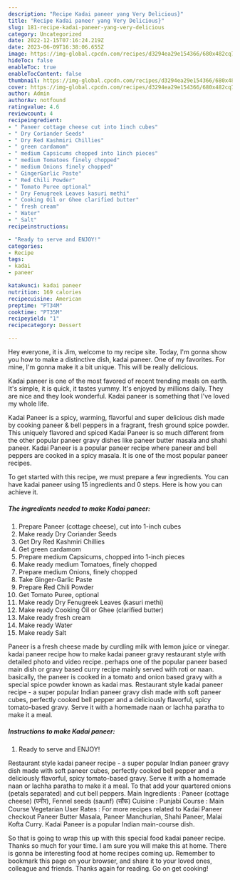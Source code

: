 ```yaml
---
description: "Recipe Kadai paneer yang Very Delicious}"
title: "Recipe Kadai paneer yang Very Delicious}"
slug: 181-recipe-kadai-paneer-yang-very-delicious
category: Uncategorized
date: 2022-12-15T07:16:24.219Z
date: 2023-06-09T16:38:06.655Z
image: https://img-global.cpcdn.com/recipes/d3294ea29e154366/680x482cq70/kadai-paneer-recipe-main-photo.jpg
hideToc: false
enableToc: true
enableTocContent: false
thumbnail: https://img-global.cpcdn.com/recipes/d3294ea29e154366/680x482cq70/kadai-paneer-recipe-main-photo.jpg
cover: https://img-global.cpcdn.com/recipes/d3294ea29e154366/680x482cq70/kadai-paneer-recipe-main-photo.jpg
author: Admin
authorAv: notfound
ratingvalue: 4.6
reviewcount: 4
recipeingredient:
- " Paneer cottage cheese cut into 1inch cubes"
- " Dry Coriander Seeds"
- " Dry Red Kashmiri Chillies"
- " green cardamom"
- " medium Capsicums chopped into 1inch pieces"
- " medium Tomatoes finely chopped"
- " medium Onions finely chopped"
- " GingerGarlic Paste"
- " Red Chili Powder"
- " Tomato Puree optional"
- " Dry Fenugreek Leaves kasuri methi"
- " Cooking Oil or Ghee clarified butter"
- " fresh cream"
- " Water"
- " Salt"
recipeinstructions:

- "Ready to serve and ENJOY!"
categories:
- Recipe
tags:
- kadai
- paneer

katakunci: kadai paneer 
nutrition: 169 calories
recipecuisine: American
preptime: "PT34M"
cooktime: "PT35M"
recipeyield: "1"
recipecategory: Dessert

---
```



Hey everyone, it is Jim, welcome to my recipe site. Today, I'm gonna show you how to make a distinctive dish, kadai paneer. One of my favorites. For mine, I'm gonna make it a bit unique. This will be really delicious.

Kadai paneer is one of the most favored of recent trending meals on earth. It's simple, it is quick, it tastes yummy. It's enjoyed by millions daily. They are nice and they look wonderful. Kadai paneer is something that I've loved my whole life.

Kadai Paneer is a spicy, warming, flavorful and super delicious dish made by cooking paneer &amp; bell peppers in a fragrant, fresh ground spice powder. This uniquely flavored and spiced Kadai Paneer is so much different from the other popular paneer gravy dishes like paneer butter masala and shahi paneer. Kadai Paneer is a popular paneer recipe where paneer and bell peppers are cooked in a spicy masala. It is one of the most popular paneer recipes.


To get started with this recipe, we must prepare a few ingredients. You can have kadai paneer using 15 ingredients and 0 steps. Here is how you can achieve it.

<!--inarticleads1-->

##### The ingredients needed to make Kadai paneer:

1. Prepare  Paneer (cottage cheese), cut into 1-inch cubes
1. Make ready  Dry Coriander Seeds
1. Get  Dry Red Kashmiri Chillies
1. Get  green cardamom
1. Prepare  medium Capsicums, chopped into 1-inch pieces
1. Make ready  medium Tomatoes, finely chopped
1. Prepare  medium Onions, finely chopped
1. Take  Ginger-Garlic Paste
1. Prepare  Red Chili Powder
1. Get  Tomato Puree, optional
1. Make ready  Dry Fenugreek Leaves (kasuri methi)
1. Make ready  Cooking Oil or Ghee (clarified butter)
1. Make ready  fresh cream
1. Make ready  Water
1. Make ready  Salt


Paneer is a fresh cheese made by curdling milk with lemon juice or vinegar. kadai paneer recipe how to make kadai paneer gravy restaurant style with detailed photo and video recipe. perhaps one of the popular paneer based main dish or gravy based curry recipe mainly served with roti or naan. basically, the paneer is cooked in a tomato and onion based gravy with a special spice powder known as kadai mas. Restaurant style kadai paneer recipe - a super popular Indian paneer gravy dish made with soft paneer cubes, perfectly cooked bell pepper and a deliciously flavorful, spicy tomato-based gravy. Serve it with a homemade naan or lachha paratha to make it a meal. 

<!--inarticleads2-->

##### Instructions to make Kadai paneer:


1. Ready to serve and ENJOY!

Restaurant style kadai paneer recipe - a super popular Indian paneer gravy dish made with soft paneer cubes, perfectly cooked bell pepper and a deliciously flavorful, spicy tomato-based gravy. Serve it with a homemade naan or lachha paratha to make it a meal. To that add your quartered onions (petals separated) and cut bell peppers. Main Ingredients : Paneer (cottage cheese) (पनीर), Fennel seeds (saunf) (सौंफ) Cuisine : Punjabi Course : Main Course Vegetarian User Rates : For more recipes related to Kadai Paneer checkout Paneer Butter Masala, Paneer Manchurian, Shahi Paneer, Malai Kofta Curry. Kadai Paneer is a popular Indian main-course dish. 

So that is going to wrap this up with this special food kadai paneer recipe. Thanks so much for your time. I am sure you will make this at home. There is gonna be interesting food at home recipes coming up. Remember to bookmark this page on your browser, and share it to your loved ones, colleague and friends. Thanks again for reading. Go on get cooking!
